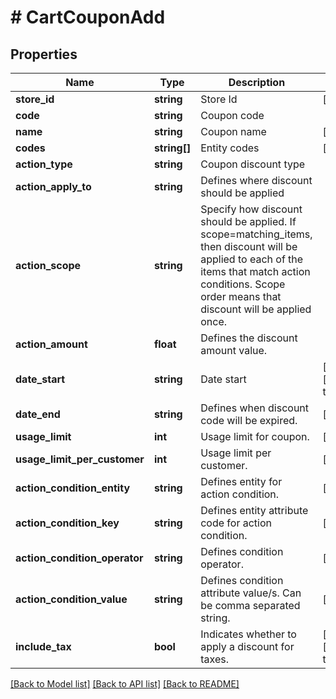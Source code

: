 # # CartCouponAdd

## Properties

Name | Type | Description | Notes
------------ | ------------- | ------------- | -------------
**store_id** | **string** | Store Id | [optional]
**code** | **string** | Coupon code |
**name** | **string** | Coupon name | [optional]
**codes** | **string[]** | Entity codes | [optional]
**action_type** | **string** | Coupon discount type |
**action_apply_to** | **string** | Defines where discount should be applied |
**action_scope** | **string** | Specify how discount should be applied. If scope&#x3D;matching_items, then discount will be applied to each of the items that match action conditions. Scope order means that discount will be applied once. |
**action_amount** | **float** | Defines the discount amount value. |
**date_start** | **string** | Date start | [optional] [default to 'now']
**date_end** | **string** | Defines when discount code will be expired. | [optional]
**usage_limit** | **int** | Usage limit for coupon. | [optional]
**usage_limit_per_customer** | **int** | Usage limit per customer. | [optional]
**action_condition_entity** | **string** | Defines entity for action condition. | [optional]
**action_condition_key** | **string** | Defines entity attribute code for action condition. | [optional]
**action_condition_operator** | **string** | Defines condition operator. | [optional]
**action_condition_value** | **string** | Defines condition attribute value/s. Can be comma separated string. | [optional]
**include_tax** | **bool** | Indicates whether to apply a discount for taxes. | [optional] [default to false]

[[Back to Model list]](../../README.md#models) [[Back to API list]](../../README.md#endpoints) [[Back to README]](../../README.md)
